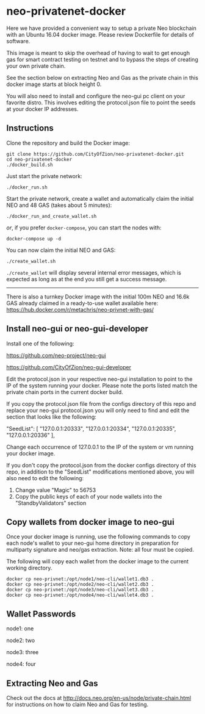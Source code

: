 # neo-privatenet-docker

Here we have provided a convenient way to setup a private Neo blockchain with an Ubuntu 16.04 docker image.
Please review Dockerfile for details of software.

This image is meant to skip the overhead of having to wait to get enough gas for smart contract testing on testnet and to bypass the steps of creating your own private chain.

See the section below on extracting Neo and Gas as the private chain in this docker image starts at block height 0.

You will also need to install and configure the neo-gui pc client on your favorite distro. This involves editing the protocol.json file to point the seeds at your docker IP addresses.


## Instructions

Clone the repository and build the Docker image:

    git clone https://github.com/CityOfZion/neo-privatenet-docker.git
    cd neo-privatenet-docker
    ./docker_build.sh

Just start the private network:

    ./docker_run.sh

Start the private network, create a wallet and automatically claim the initial NEO and 48 GAS (takes about 5 minutes):

    ./docker_run_and_create_wallet.sh

_or_, if you prefer `docker-compose`, you can start the nodes with:

    docker-compose up -d

You can now claim the initial NEO and GAS:

    ./create_wallet.sh

`./create_wallet` will display several internal error messages, which is expected as long as at the end you still get a success message.

---

There is also a turnkey Docker image with the initial 100m NEO and 16.6k GAS already claimed in a ready-to-use wallet available here: https://hub.docker.com/r/metachris/neo-privnet-with-gas/


## Install neo-gui or neo-gui-developer

Install one of the following:

https://github.com/neo-project/neo-gui

https://github.com/CityOfZion/neo-gui-developer

Edit the protocol.json in your respective neo-gui installation to point to the IP of the system running your docker.
Please note the ports listed match the private chain ports in the current docker build.

If you copy the protocol.json file from the configs directory of this repo and replace your neo-gui protocol.json you will only need to find and edit the section that looks like the following:

"SeedList": [
    "127.0.0.1:20333",
    "127.0.0.1:20334",
    "127.0.0.1:20335",
    "127.0.0.1:20336"
],

Change each occurrence of 127.0.0.1 to the IP of the system or vm running your docker image.


If you don't copy the protocol.json from the docker configs directory of this repo, in addition to the "SeedList" modifications mentioned above, you will also need to edit the following:

1. Change value "Magic" to 56753
2. Copy the public keys of each of your node wallets into the "StandbyValidators" section

## Copy wallets from docker image to neo-gui

Once your docker image is running, use the following commands to copy each node's wallet to your neo-gui home directory in preparation for multiparty signature and neo/gas extraction.
Note: all four must be copied.

The following will copy each wallet from the docker image to the current working directory.

    docker cp neo-privnet:/opt/node1/neo-cli/wallet1.db3 .
    docker cp neo-privnet:/opt/node2/neo-cli/wallet2.db3 .
    docker cp neo-privnet:/opt/node3/neo-cli/wallet3.db3 .
    docker cp neo-privnet:/opt/node4/neo-cli/wallet4.db3 .

## Wallet Passwords
node1: one

node2: two

node3: three

node4: four

## Extracting Neo and Gas
Check out the docs at http://docs.neo.org/en-us/node/private-chain.html for instructions on how to claim Neo and Gas
for testing.
